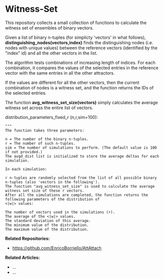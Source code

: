 # Witness-Set
This repository collects a small collection of functions to calculate the witness set of ensembles of binary vectors.

Given a list of binary n-tuples (for simplicty 'vectors' in what follows), **distinguishing_nodes(vectors,index)**
finds the distinguishing nodes (i.e. nodes with unique values) between the reference 
vectors (identified by the "index" id) and all the other vectors in the list.

The algorithm tests combinations of increasing length of indices. 
For each combination, it compares the values of the selected entries in the reference vector 
with the same entries in all the other attractors. 
    
If the values are different for all the other vectors, 
then the current combination of nodes is a witness set, and the function returns the IDs of the selected entries.

The function **avg_witness_set_size(vectors)** simply 
calculates the average witness set 
across the entire list of vectors.



 distribution_parameters_fixed_r (n,r,sim=100):
    
    """
    The function takes three parameters:

    n = The number of the binary n-tuples.
    r = The number of such n-tuples.
    sim = The number of simulations to perform. (The default value is 100 if not provided.)
    The avgd_dist list is initialized to store the average deltas for each simulation.

    In each simulation:

    r n-tuples are randomly selected from the list of all possible binary n-tuples (also 'vectors in the following').
    The function "avg_witness_set_size" is used to calculate the average witness set size of these r vectors.
    After all the simulations are completed, the function returns the following parameters of the distribution of
    <|w|> values:

    The number of vectors used in the simulations (r).
    The average of the <|w|> values.
    The standard deviation of this average.
    The minimum value of the distribution.
    The maximum value of the distribution.






**Related Repositories:**
* https://github.com/EnricoBorriello/AttAttach

**Related Articles:**
* ...
* ...
